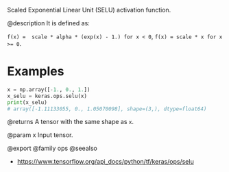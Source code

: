 Scaled Exponential Linear Unit (SELU) activation function.

@description
It is defined as:

`f(x) =  scale * alpha * (exp(x) - 1.) for x < 0`,
`f(x) = scale * x for x >= 0`.

# Examples
```python
x = np.array([-1., 0., 1.])
x_selu = keras.ops.selu(x)
print(x_selu)
# array([-1.11133055, 0., 1.05070098], shape=(3,), dtype=float64)
```

@returns
A tensor with the same shape as `x`.

@param x Input tensor.

@export
@family ops
@seealso
+ <https://www.tensorflow.org/api_docs/python/tf/keras/ops/selu>
